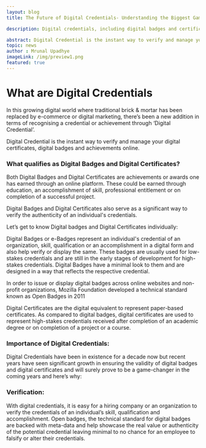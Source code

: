 ```yaml
---
layout: blog
title: The Future of Digital Credentials- Understanding the Biggest Gamechanger in Higher Education

description: Digital credentials, including digital badges and certificates, are verifiable online representations of achievements or qualifications.

abstract: Digital Credential is the instant way to verify and manage your digital certificates, digital badges and achievements online. 
topic: news
author : Mrunal Upadhye
imageLink: /img/preview1.png
featured: true
---
```


# What are Digital Credentials

In this growing digital world where traditional brick & mortar has been replaced by e-commerce or digital marketing, there’s been a new addition in terms of recognising a credential or achievement through ‘Digital Credential’.

Digital Credential is the instant way to verify and manage your digital certificates, digital badges and achievements online. 

### What qualifies as Digital Badges and Digital Certificates?

Both Digital Badges and Digital Certificates are achievements or awards one has earned through an online platform. These could be earned through education, an accomplishment of skill, professional entitlement or on completion of a successful project.

Digital Badges and Digital Certificates also serve as a significant way to verify the authenticity of an individual's credentials.

Let’s get to know Digital badges and Digital Certificates individually:

Digital Badges or e-Badges represent an individual's credential of an organization, skill, qualification or an accomplishment in a digital form and also help verify or display the same. These badges are usually used for low-stakes credentials and are still in the early stages of development for high-stakes credentials.  Digital Badges have a minimal look to them and are designed in a way that reflects the respective credential. 

In order to issue or display digital badges across online websites and non-profit organizations, Mozilla Foundation developed a technical standard known as Open Badges in 2011

Digital Certificates are the digital equivalent to represent paper-based certificates. As compared to digital badges, digital certificates are used to represent high-stakes credentials received after completion of an academic degree or on completion of a project or a course.

### Importance of Digital Credentials:

Digital Credentials have been in existence for a decade now but recent years have seen significant growth in ensuring  the validity of digital badges and digital certificates and will surely prove to be a game-changer in the coming years and here’s why:

### Verification:

With digital credentials, it is easy for a hiring company or an organization to verify the credentials of an individual’s skill, qualification and accomplishment. Open badges, the technical standard for digital badges are backed with meta-data and help showcase the real value or authenticity of the potential credential leaving minimal to no chance for an employee to falsify or alter their credentials.
